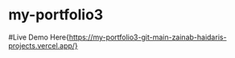 # my-portfolio3
#Live Demo
Here{https://my-portfolio3-git-main-zainab-haidaris-projects.vercel.app/}
